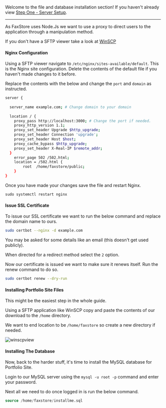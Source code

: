 Welcome to the file and database installation section! If you haven't already view [Step One - Server Setup](/c/faxstore/stepone).

---

As FaxStore uses Node.Js we want to use a proxy to direct users to the application through a manipulation method.

If you don't have a SFTP viewer take a look at [WinSCP](https://winscp.net/eng/index.php)


#### Nginx Configuration

Using a SFTP viewer navigate to `/etc/nginx/sites-available/default`. This is the Nginx site configuration. Delete the contents of the default file if you haven't made changes to it before.

Replace the contents with the below and change the `port` and `domain` as instructed.

```sh
server {
    
  server_name example.com; # Change domain to your domain
    
  location / {
    proxy_pass http://localhost:3000; # Change the port if needed.
    proxy_http_version 1.1;
    proxy_set_header Upgrade $http_upgrade;
    proxy_set_header Connection 'upgrade';
    proxy_set_header Host $host;
    proxy_cache_bypass $http_upgrade;
    proxy_set_header X-Real-IP $remote_addr;
  }    
    error_page 502 /502.html;
    location = /502.html {
        root  /home/faxstore/public;
    }
}
```

Once you have made your changes save the file and restart Nginx.

```
sudo systemctl restart nginx
```


#### Issue SSL Certificate

To issue our SSL certificate we want to run the below command and replace the domain name to ours.

```sh
sudo certbot --nginx -d example.com
```

You may be asked for some details like an email (this doesn't get used publicly).

When directed for a redirect method select the `2` option.


Now our certificate is issued we want to make sure it renews itself. Run the renew command to do so.

```sh
sudo certbot renew --dry-run
```

#### Installing Portfolio Site Files

This might be the easiest step in the whole guide.

Using a SFTP application like WinSCP copy and paste the contents of our download to the `/home` directory.

We want to end location to be `/home/faxstore` so create a new directory if needed.

![winscpview](https://faxes.zone/i/hBJFF.png)


#### Installing The Database

Now, back to the harder stuff, it's time to install the MySQL database for Portfolio Site.

Login to our MySQL server using the `mysql -u root -p` command and enter your password.

Next all we need to do once logged in is run the below command.


```sql
source /home/faxstore/installme.sql
```